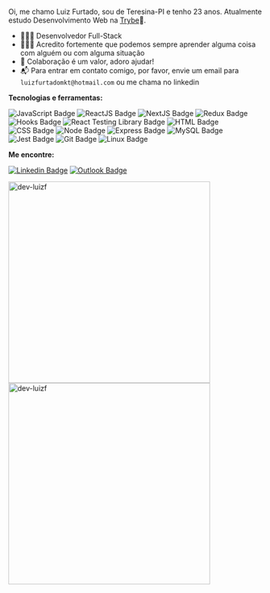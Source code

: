 Oi, me chamo Luiz Furtado, sou de Teresina-PI e tenho 23 anos. Atualmente estudo Desenvolvimento Web na [Trybe](https://www.betrybe.com/)🚀.

- 👩🏽‍💻 Desenvolvedor Full-Stack
- 👩🏽‍🎓 Acredito fortemente que podemos sempre aprender alguma coisa com alguém ou com alguma situação
- 💬 Colaboração é um valor, adoro ajudar!
- 📬 Para entrar em contato comigo, por favor, envie um email para `luizfurtadomkt@hotmail.com` ou me chama no linkedin

**Tecnologias e ferramentas:**

![JavaScript Badge](https://img.shields.io/badge/-JavaScript-yellow?style=flat-square&logo=JavaScript&logoColor=white)
![ReactJS Badge](https://img.shields.io/badge/-React-61DAFB?style=flat-square&logo=React&logoColor=black)
![NextJS Badge](https://img.shields.io/badge/-Next.js-eeeeee?style=flat-square&logo=nextdotjs&logoColor=black)
![Redux Badge](https://img.shields.io/badge/-Redux-764ABC?style=flat-square&logo=Redux&logoColor=white)
![Hooks Badge](https://img.shields.io/badge/-Hooks-61DAFB?style=flat-square&logo=React&logoColor=black)
![React Testing Library Badge](https://img.shields.io/badge/-RTL-61DAFB?style=flat-square&logo=react&logoColor=black)
![HTML Badge](https://img.shields.io/badge/-HTML-E34F26?style=flat-square&logo=html5&logoColor=white)
![CSS Badge](https://img.shields.io/badge/-CSS-1572B6?style=flat-square&logo=css3&logoColor=white)
![Node Badge](https://img.shields.io/badge/-Node.js-339933?style=flat-square&logo=node.js&logoColor=white)
![Express Badge](https://img.shields.io/badge/-Express.js-grey?style=flat-square&logo=expressjs&logoColor=white)
![MySQL Badge](https://img.shields.io/badge/-MySQL-4479A1?style=flat-square&logo=MySQL&logoColor=white)
![Jest Badge](https://img.shields.io/badge/-Jest-C21325?style=flat-square&logo=jest&logoColor=white)
![Git Badge](https://img.shields.io/badge/-Git-F05032?style=flat-square&logo=git&logoColor=white)
![Linux Badge](https://img.shields.io/badge/-Linux-FCC624?style=flat-square&logo=Linux&logoColor=black)

**Me encontre:**

[![Linkedin Badge](https://img.shields.io/badge/-LinkedIn-0077B5?style=flat-square&logo=Linkedin&logoColor=white&link=https://www.linkedin.com/in/luizfurtado/)](https://www.linkedin.com/in/luizfurtado/)
[![Outlook Badge](https://img.shields.io/badge/-Outlook-eeeeee?style=flat-square&logo=microsoftoutlook&logoColor=blue)](luizfurtadomkt@hotmail.com)

<div>
<a href="https://github.com/dev-luizf">
  <img align="center" width="400px" src="https://github-readme-stats.vercel.app/api?username=dev-luizf&show_icons=true&theme=dracula" alt="dev-luizf" />
</a>
<a href="https://github.com/dev-luizf">
  <img align="center" width="400px" src="https://github-readme-stats.vercel.app/api/top-langs/?username=dev-luizf&layout=compact&theme=dracula" alt="dev-luizf" />
</a>
</div>

